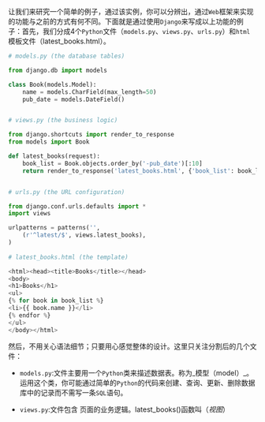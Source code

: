 让我们来研究一个简单的例子，通过该实例，你可以分辨出，通过`Web`框架来实现的功能与之前的方式有何不同。下面就是通过使用`Django`来写成以上功能的例子：首先，我们分成4个`Python`文件（`models.py`、`views.py`、`urls.py`）和`html`模板文件（latest_books.html）。
```python
# models.py (the database tables)

from django.db import models

class Book(models.Model):
    name = models.CharField(max_length=50)
    pub_date = models.DateField()


# views.py (the business logic)

from django.shortcuts import render_to_response
from models import Book

def latest_books(request):
    book_list = Book.objects.order_by('-pub_date')[:10]
    return render_to_response('latest_books.html', {'book_list': book_list})


# urls.py (the URL configuration)

from django.conf.urls.defaults import *
import views

urlpatterns = patterns('',
    (r'^latest/$', views.latest_books),
)
    
# latest_books.html (the template)

<html><head><title>Books</title></head>
<body>
<h1>Books</h1>
<ul>
{% for book in book_list %}
<li>{{ book.name }}</li>
{% endfor %}
</ul>
</body></html>

```
然后，不用关心语法细节；只要用心感觉整体的设计。这里只关注分割后的几个文件：
- `models.py`:文件主要用一个`Python`类来描述数据表。称为_模型（model）_。运用这个类，你可能通过简单的`Python`的代码来创建、查询、更新、删除数据库中的记录而不需写一条`SQL`语句。
+ `views.py`:文件包含 页面的业务逻辑。latest_books()函数叫（_视图_）